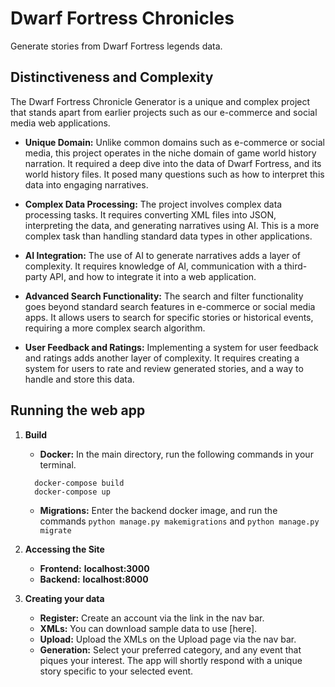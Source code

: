 # Dwarf Fortress Chronicles

Generate stories from Dwarf Fortress legends data.

## Distinctiveness and Complexity

The Dwarf Fortress Chronicle Generator is a unique and complex project that stands apart from earlier projects such as our e-commerce and social media web applications.

- **Unique Domain:** Unlike common domains such as e-commerce or social media, this project operates in the niche domain of game world history narration. It required a deep dive into the data of Dwarf Fortress, and its world history files. It posed many questions such as how to interpret this data into engaging narratives.

- **Complex Data Processing:** The project involves complex data processing tasks. It requires converting XML files into JSON, interpreting the data, and generating narratives using AI. This is a more complex task than handling standard data types in other applications.

- **AI Integration:** The use of AI to generate narratives adds a layer of complexity. It requires knowledge of AI, communication with a third-party API, and how to integrate it into a web application.

- **Advanced Search Functionality:** The search and filter functionality goes beyond standard search features in e-commerce or social media apps. It allows users to search for specific stories or historical events, requiring a more complex search algorithm.

- **User Feedback and Ratings:** Implementing a system for user feedback and ratings adds another layer of complexity. It requires creating a system for users to rate and review generated stories, and a way to handle and store this data.

## Running the web app

1. **Build**

   - **Docker:** In the main directory, run the following commands in your terminal.

   ```
     docker-compose build
     docker-compose up
   ```

   - **Migrations:** Enter the backend docker image, and run the commands `python manage.py makemigrations` and `python manage.py migrate`

2. **Accessing the Site**

   - **Frontend:** **localhost:3000**
   - **Backend:** **localhost:8000**

3. **Creating your data**

   - **Register:** Create an account via the link in the nav bar.
   - **XMLs:** You can download sample data to use [here].
   - **Upload:** Upload the XMLs on the Upload page via the nav bar.
   - **Generation:** Select your preferred category, and any event that piques your interest. The app will shortly respond with a unique story specific to your selected event.
